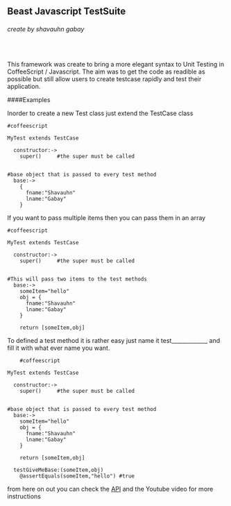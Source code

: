 Beast Javascript TestSuite
--------------------------

###### create by shavauhn gabay

<br>

This framework was create to bring a more elegant syntax to Unit Testing in CoffeeScript / Javascript. The aim was to get the code as readible as possible but still allow users to create testcase rapidly and test their application.


####Examples

Inorder to create a new Test class just extend the TestCase class

    #coffeescript

    MyTest extends TestCase

      constructor:->
        super()     #the super must be called


    #base object that is passed to every test method
      base:->
        {
          fname:"Shavauhn"
          lname:"Gabay"
        }


If you want to pass multiple items then you can pass them in an array


    #coffeescript

    MyTest extends TestCase

      constructor:->
        super()     #the super must be called


    #This will pass two items to the test methods
      base:->
        someItem="hello"
        obj = {
          fname:"Shavauhn"
          lname:"Gabay"
        }

        return [someItem,obj]




To defined a test method it is rather easy just name it test_____________ and fill it with what ever name you want.


        #coffeescript

    MyTest extends TestCase

      constructor:->
        super()     #the super must be called


    #base object that is passed to every test method
      base:->
        someItem="hello"
        obj = {
          fname:"Shavauhn"
          lname:"Gabay"
        }

        return [someItem,obj]

      testGiveMeBase:(someItem,obj)
        @assertEquals(someItem,"hello") #true

from here on out you can check the [API](http://beastjavascript.github.io/TestSuite/doc/) and the Youtube video for more instructions
